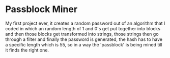 # Passblock Miner
My first project ever, it creates a random password out of an algorithm that I coded in which an random length of 1 and 0's get put together into blocks and then those blocks get transformed into strings, those strings then go through a filter and finally the password is generated, the hash has to have a specific length which is 55, so in a way the 'passblock' is being mined till it finds the right one.
